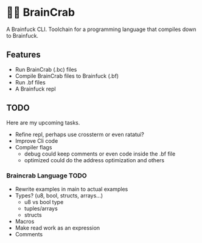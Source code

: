 # 🧠🦀 BrainCrab
A Brainfuck CLI. Toolchain for a programming language that compiles down to Brainfuck.

## Features
- Run BrainCrab (.bc) files
- Compile BrainCrab files to Brainfuck (.bf)
- Run .bf files
- A Brainfuck repl

## TODO
Here are my upcoming tasks.
- Refine repl, perhaps use crossterm or even ratatui?
- Improve Cli code
- Compiler flags
  - debug could keep comments or even code inside the .bf file
  - optimized could do the address optimization and others

### Braincrab Language TODO
- Rewrite examples in main to actual examples
- Types? (u8, bool, structs, arrays...)
  - u8 vs bool type
  - tuples/arrays
  - structs
- Macros
- Make read work as an expression
- Comments